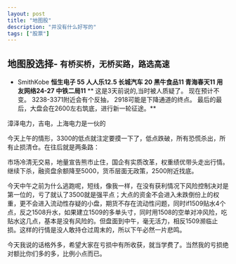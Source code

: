 ```yaml
---
layout: post
title: "地图股"
description: "并没有什么好写的"
tags: ["股票"]
---
```


## 地图股选择- `有桥买桥，无桥买路，路选高速`


* SmithKobe   **恒生电子 55 人人乐12.5 长城汽车 20 黑牛食品11 青海春天11 用友网络24-27 中铁二局11**
	      ** 这是3天前说的,当时被人质疑了。 现在预计不变。 3238-3371附近会有个反抽， 2918可能是下降通道的终点。 最后的最后，大盘会在2600左右筑底，进行新一轮征途。**

漳泽电力，吉电，上海电力是一伙的

今天上午的情形，3300的低点就注定要摸一下了，低点跌破，所有恐慌杀出，所有止损清仓。在往后就是两条路：

市场冷清无交易，地量宣告熊市止住，国企有实质改革，权重绩优带头走出行情。
继续下杀，融资盘余额降至5000，货币层面无政策，2500附近找底。

今天中午之前为什么逃跑呢，短线，像我一样，在没有获利情况下风险控制决对是第一位的，亏了就认了3500就是强平点；大点的资金不会进入未跌倒份上的权重，更不会进入流动性存疑的小盘，期货不存在流动性问题，同时if1509贴水4个点，反之1508升水，如果建立1509的多单头寸，同时用1508的空单对冲风险，吃贴水这几点，基本是没有风险的。但盘面到中午，毫无活力，相反1509濒临止损。这样的行情是没人敢持仓过周末的，所以下午必然一片悲鸣。

今天我说的话格外多，希望大家在亏损中有所收获，就当学费了。当然我的亏损绝对额比你们多的多，比例小点而已。
